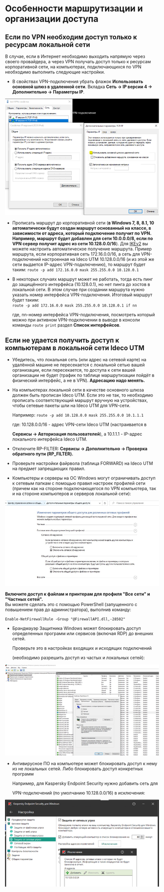 # Особенности маршрутизации и организации доступа

## Если по VPN необходим доступ только к ресурсам локальной сети

В случае, если в Интернет необходимо выходить напрямую через своего провайдера, а через VPN получать доступ только к ресурсам корпоративной сети, на компьютерах, подключающихся по VPN необходимо выполнить следующие настройки.

* В свойствах VPN-подключения убрать флажок **Использовать основной шлюз в удаленной сети**. Вкладка **Сеть -&gt; IP версии 4 -&gt; Дополнительно -&gt; Параметры IP**.

![](../../../.gitbook/assets/6586926%20%281%29%20%282%29%20%282%29%20%282%29%20%281%29.png)

* Прописать маршрут до корпоративной сети \(**в Windows 7, 8, 8.1, 10 автоматически будут создан маршрут основанный на классе, в зависимости от адреса, который подключение получит по VPN. Например, маршрут будет добавлен для сети 10.0.0.0/8, если по VPN сервер получит адрес из сети 10.128.0.0/16**\). Для [IKEv2](ipsec-ikev2/) вы можете настроить автоматическое получение маршрута. Пример маршрута, если корпоративная сеть 172.16.0.0/16, а сеть для VPN-подключений настроенная на Ideco UTM 10.128.0.0/16 \(и из этой же сети выдается IP-адрес VPN-подключению\), то маршрут будет таким: `route -p add 172.16.0.0 mask 255.255.0.0 10.128.0.1`
* В некоторых случаях маршрут может не работать, тогда есть пинг до защищённого интерфейса \(10.128.0.1\), но нет пинга до хостов в локальной сети. В этом случае при создании маршрута нужно указать номер интерфейса VPN-подключения. Итоговый маршрут будет таким:  
  `route -p add 172.16.0.0 mask 255.255.0.0 10.128.0.1 if nn`

  где, nn-номер интерфейса VPN-подключения, посмотреть который можно при активном VPN-подключении в выводе в консоли команды `route print` раздел **Список интерфейсов**.

## Если не удается получить доступ к компьютерам в локальной сети Ideco UTM

* Убедитесь, что локальная сеть \(или адрес на сетевой карте\) на удалённой машине не пересекается с локальной сетью вашей организации, если пересекается, то доступа к сети вашей организации не будет \(трафик по таблице маршрутизации пойдёт в физический интерфейс, а не в VPN\). **Адресацию надо менять.**
* На компьютерах локальной сети в качестве основного шлюза должен быть прописан Ideco UTM. Если это не так, то необходимо прописать соответствующий маршрут вручную на устройствах, чтобы сетевые пакеты шли на Ideco UTM для VPN-сети.  

  Например: `route -p add 10.128.0.0 mask 255.255.0.0 10.1.1.1`  

  где: 10.128.0.0/16 - адрес VPN-сети Ideco UTM \(настраивается в

  **Сервисы -&gt; Авторизация пользователей**\), а 10.1.1.1 - IP-адрес локального интерфейса Ideco UTM.

* Отключите RP-FILTER: **Сервисы -&gt; Дополнительно -&gt; Проверка обратного пути \(RP\_FILTER\).**
* Проверьте настройки файрвола \(таблица FORWARD\) на Ideco UTM на предмет запрещающих правил.
* Компьютеры и серверы на ОС Windows могут ограничивать доступ к сетевым папкам с помощью правил настроек профилей сети \(причем как на стороне подключающегося по VPN компьютера, так и на стороне компьютеров и серверов локальной сети\):

![](../../../.gitbook/assets/снимок%20%281%29.jpeg)

**Включите доступ к файлам и принтерам для профиля "Все сети" и "Частных сетей".**  
Вы можете сделать это с помощью PowerShell \(запущенного с повышением прав до администратора\), выполнив команду:

```text
Enable-NetFirewallRule -Group "@FirewallAPI.dll,-28502"
```

* Брандмауэр Защитника Windows может блокировать доступ определенных программ или сервисов \(включая RDP\) до внешних сетей.  

  Проверьте это в настройках входящих и исходящих подключений

  \(необходимо разрешить доступ из частых и локальных сетей\):  

![](../../../.gitbook/assets/защитник.jpeg)

* Антивирусное ПО на компьютере может блокировать доступ к нему из не локальных сетей. Либо блокировать доступ конкретных программ  

  Например, для Kaspersky Endpoint Security нужно добавить сеть для

  VPN-подключений \(по умолчанию 10.128.0.0/16\) в исключения:  

![](../../../.gitbook/assets/16842796.jpg)

